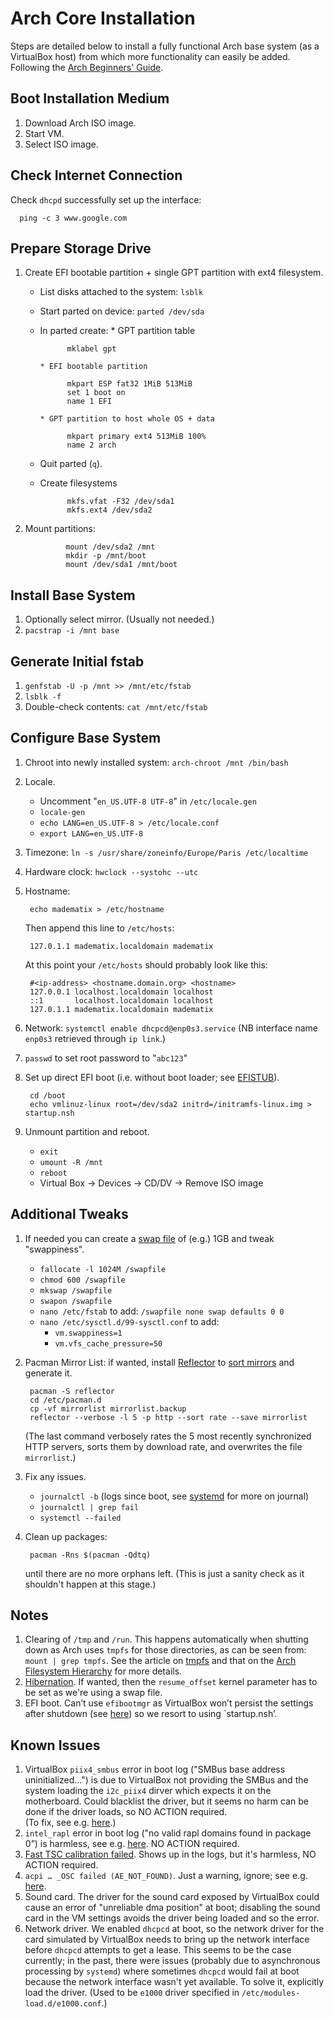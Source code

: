 Arch Core Installation
======================

Steps are detailed below to install a fully functional Arch base system (as a VirtualBox
host) from which more functionality can easily be added.
Following the [Arch Beginners' Guide][BegGuide].


Boot Installation Medium
------------------------

1. Download Arch ISO image.
2. Start VM.
3. Select ISO image.


Check Internet Connection
-------------------------
Check `dhcpd` successfully set up the interface:

      ping -c 3 www.google.com


Prepare Storage Drive 
---------------------

1. Create EFI bootable partition + single GPT partition with ext4 filesystem.

    * List disks attached to the system: `lsblk`
    * Start parted on device: `parted /dev/sda`
    * In parted create:
          * GPT partition table
                
                mklabel gpt

          * EFI bootable partition
 
                mkpart ESP fat32 1MiB 513MiB
                set 1 boot on
                name 1 EFI

          * GPT partition to host whole OS + data
 
                mkpart primary ext4 513MiB 100%
                name 2 arch
    
    * Quit parted (`q`).

    * Create filesystems

                mkfs.vfat -F32 /dev/sda1
                mkfs.ext4 /dev/sda2

2. Mount partitions:
 
                mount /dev/sda2 /mnt
                mkdir -p /mnt/boot
                mount /dev/sda1 /mnt/boot
                

Install Base System
-------------------

1. Optionally select mirror.  (Usually not needed.)
2. `pacstrap -i /mnt base`


Generate Initial fstab
----------------------

1. `genfstab -U -p /mnt >> /mnt/etc/fstab`
2. `lsblk -f`
3. Double-check contents: `cat /mnt/etc/fstab`


Configure Base System
---------------------

1. Chroot into newly installed system: `arch-chroot /mnt /bin/bash`

2. Locale.

    * Uncomment "`en_US.UTF-8 UTF-8`" in `/etc/locale.gen`
    * `locale-gen`
    * `echo LANG=en_US.UTF-8 > /etc/locale.conf`
    * `export LANG=en_US.UTF-8`

3. Timezone: `ln -s /usr/share/zoneinfo/Europe/Paris /etc/localtime`

4. Hardware clock: `hwclock --systohc --utc`

5. Hostname: 

        echo madematix > /etc/hostname

   Then append this line to `/etc/hosts`:
	
        127.0.1.1 madematix.localdomain madematix

   At this point your `/etc/hosts` should probably look like this:
    
        #<ip-address> <hostname.domain.org> <hostname>
        127.0.0.1 localhost.localdomain localhost
        ::1       localhost.localdomain localhost
        127.0.1.1 madematix.localdomain madematix

6. Network: `systemctl enable dhcpcd@enp0s3.service`
   (NB interface name `enp0s3` retrieved through `ip link`.)

7. `passwd` to set root password to "`abc123`" 

8. Set up direct EFI boot (i.e. without boot loader; see [EFISTUB][EFISTUB]).
    
        cd /boot
        echo vmlinuz-linux root=/dev/sda2 initrd=/initramfs-linux.img > startup.nsh

9. Unmount partition and reboot.

    * `exit`
    * `umount -R /mnt`
    * `reboot`
    * Virtual Box -> Devices -> CD/DV -> Remove ISO image


Additional Tweaks
-----------------

1. If needed you can create a [swap file][swapF] of (e.g.) 1GB and tweak "swappiness".

    * `fallocate -l 1024M /swapfile`
    * `chmod 600 /swapfile`
    * `mkswap /swapfile`
    * `swapon /swapfile`
    * `nano /etc/fstab` to add: `/swapfile none swap defaults 0 0`
    * `nano /etc/sysctl.d/99-sysctl.conf` to add:
        + `vm.swappiness=1`
        + `vm.vfs_cache_pressure=50`

2. Pacman Mirror List: if wanted, install [Reflector][reflector] to [sort mirrors][mirrors]
   and generate it.

        pacman -S reflector
        cd /etc/pacman.d
        cp -vf mirrorlist mirrorlist.backup
        reflector --verbose -l 5 -p http --sort rate --save mirrorlist

    (The last command verbosely rates the 5 most recently synchronized HTTP servers, sorts
    them by download rate, and overwrites the file `mirrorlist`.)

3. Fix any issues.

    * `journalctl -b` (logs since boot, see [systemd][systemd] for more on journal)
    * `journalctl | grep fail`
    * `systemctl --failed`

4. Clean up packages:

        pacman -Rns $(pacman -Qdtq) 

    until there are no more orphans left. (This is just a sanity check as it shouldn't 
    happen at this stage.)


Notes
-----

1. Clearing of `/tmp` and `/run`.  This happens automatically when shutting down as Arch 
   uses `tmpfs` for those directories, as can be seen from: `mount | grep tmpfs`.
   See the article on [tmpfs][tmpfs] and that on the [Arch Filesystem Hierarchy][fsHiera]
   for more details.
2. [Hibernation][hiber]. If wanted, then the `resume_offset` kernel parameter has to be
   set as we're using a swap file.
3. EFI boot. Can’t use `efibootmgr` as VirtualBox won’t persist the settings after shutdown
   (see [here][VBoxArchGuest]) so we resort to using `startup.nsh’.


Known Issues
------------

1. VirtualBox `piix4_smbus` error in boot log ("SMBus base address uninitialized...") is
   due to VirtualBox not providing the SMBus and the system loading the `i2c_piix4` dirver
   which expects it on the motherboard.  Could blacklist the driver, but it seems no harm
   can be done if the driver loads, so NO ACTION required.  
   (To fix, see e.g. [here][piix4].)
2. `intel_rapl` error in boot log ("no valid rapl domains found in package 0”) is harmless,
    see e.g. [here][intel_rapl]. NO ACTION required.
3. [Fast TSC calibration failed][tscFail].  Shows up in the logs, but it's harmless, NO
   ACTION required.
4. `acpi … _OSC failed (AE_NOT_FOUND)`.  Just a warning, ignore; see e.g. [here][acpi_osc].
5. Sound card.  The driver for the sound card exposed by VirtualBox could cause an error
   of "unreliable dma position" at boot; disabling the sound card in the VM settings 
   avoids the driver being loaded and so the error.
6. Network driver.  We enabled `dhcpcd` at boot, so the network driver for the card
   simulated by VirtualBox needs to bring up the network interface before `dhcpcd`
   attempts to get a lease.  This seems to be the case currently; in the past, there were
   issues (probably due to asynchronous processing by `systemd`) where sometimes `dhcpcd`
   would fail at boot because the network interface wasn't yet available.  To solve it,
   explicitly load the driver.  (Used to be `e1000` driver specified in 
   `/etc/modules-load.d/e1000.conf`.)




[BegGuide]: https://wiki.archlinux.org/index.php/Beginners'_Guide
	    "Arch Beginners' Guide"

[tmpfs]: https://wiki.archlinux.org/index.php/Fstab#tmpfs
	 "tmpfs"

[fsHiera]: https://wiki.archlinux.org/index.php/Arch_filesystem_hierarchy
	   "Arch Filesystem Hierarchy"

[EFISTUB]: https://wiki.archlinux.org/index.php/EFISTUB
           "EFISTUB"

[piix4]: http://fintastical.blogspot.com/2010/11/virtualbox-piix4smbus-error.html
	 "VirtualBox piix4_smbus Error"

[systemd]: https://wiki.archlinux.org/index.php/systemd
	   "systemd"

[swapF]: https://wiki.archlinux.org/index.php/Swapfile#Swap_file
	 "Swap File"

[hiber]: https://wiki.archlinux.org/index.php/Suspend_and_Hibernate
	 "Suspend and Hibernate"

[tscFail]: https://bbs.archlinux.org/viewtopic.php?id=150096
	   "Fast TSC calibration failed"

[reflector]: https://wiki.archlinux.org/index.php/Reflector
	     "Reflector"

[mirrors]: https://wiki.archlinux.org/index.php/Mirrors
	   "Mirrors"

[intel_rapl]: http://askubuntu.com/questions/449574/intel-rapl-no-valid-rapl-domains-message-upon-boot
              "intel_rapl"

[VBoxArchGuest]: https://wiki.archlinux.org/index.php/VirtualBox#Installation_steps_for_Arch_Linux_guests
                 "Installation steps for Arch Linux guests"

[acpi_osc]: http://askubuntu.com/questions/86499/error-about-acpi-osc-request-failed-ae-not-found
            "error about ACPI _OSC request failed (AE_NOT_FOUND)"
